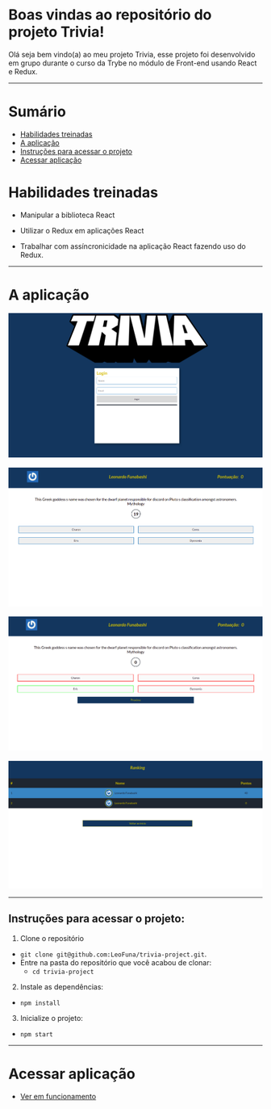 # Boas vindas ao repositório do projeto Trivia!

Olá seja bem vindo(a) ao meu projeto Trivia, esse projeto foi desenvolvido em grupo durante o curso da Trybe no módulo de Front-end usando React e Redux.

---

# Sumário

- [Habilidades treinadas](#habilidades-treinadas)
- [A aplicação](#a-aplicação)
- [Instruções para acessar o projeto](#instruções-para-acessar-o-projeto)
- [Acessar aplicação](#acessar-aplicação)


# Habilidades treinadas

- Manipular a biblioteca React

- Utilizar o Redux em aplicações React

- Trabalhar com assíncronicidade na aplicação React fazendo uso do Redux.

--- 
# A aplicação

![visual do login](./loginPreview.png)
<br><br>
![visual das perguntas](./questionPreview.png)
<br><br>
![visual das perguntas respondidas](./questionFinishedPreview.png)
<br><br>
![visual das perguntas respondidas](./rankingPreview.png)

---

## Instruções para acessar o projeto:

1. Clone o repositório
  * `git clone git@github.com:LeoFuna/trivia-project.git`.
  * Entre na pasta do repositório que você acabou de clonar:
    * `cd trivia-project`

2. Instale as dependências:
  * `npm install`

3. Inicialize o projeto:
  * `npm start`

---

# Acessar aplicação
- [Ver em funcionamento](https://leofuna.github.io/trivia-project/)
